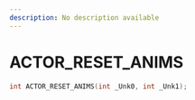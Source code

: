 ```yaml
---
description: No description available 
---
```


# ACTOR_RESET_ANIMS

```cpp
int ACTOR_RESET_ANIMS(int _Unk0, int _Unk1);
```